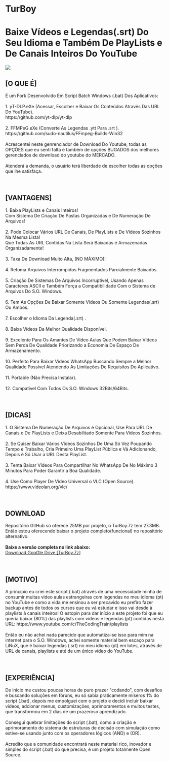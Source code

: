 # TurBoy
<h1>Baixe Vídeos e Legendas(.srt) Do Seu Idioma e Também De PlayLists e De Canais Inteiros Do YouTube</h1>
<img src="https://github.com/ostonprata/TurBoy/blob/main/TurBoy.png">
<h2>[O QUE É]</h2>
É um Fork Desenvolvido Em Script Batch Windows (.bat) Dos Aplicativos:
</br>
</br>
1. yT-DLP.eXe (Acessar, Escolher e Baixar Os Conteúdos Através Das URL Do YouTube). 
</br>
https://github.com/yt-dlp/yt-dlp
</br>
</br>
2. FFMPeG.eXe (Converte As Legendas .ytt Para .srt ). 
</br>
https://github.com/sudo-nautilus/FFmpeg-Builds-Win32
</br>
</br>
Acrescentei neste genrenciador de Download Do Youtube, todas as OPÇÕES que eu senti falta e também de opções BUGADOS dos melhores gerenciados de download do youtube do MERCADO.
</br>
</br>
Atenderá a demanda, o usuário terá liberdade de escolher todas as opções que lhe satisfaça.
</br>
</br>
</br>
<h2>[VANTAGENS]</h2>
1. Baixa PlayLists e Canais Inteiros!
</br>
Com Sistema De Criação De Pastas Organizadas e De Numeração De Arquivos!
</br>
</br>
2. Pode Colocar Vários URL De Canais, De PlayLists e De Vídeos Sozinhos Na Mesma Lista!
</br>
Que Todas As URL Contidas Na Lista Será Baixadas e Armazenadas Organizadamente!
</br>
</br>
3. Taxa De Download Muito Alta, (NO MÁXIMO)!
</br>
</br>
4. Retoma Arquivos Interrompidos Fragmentados Parcialmente Baixados.
</br>
</br>
5. Criação De Sistemas De Arquivos Incorruptível, Usando Apenas Caracteres ASCII e Também Força a Compatibilidade Com o Sistema de Arquivos Do S.O. Windows.
</br>
</br>
6. Tem As Opções De Baixar Somente Vídeos Ou Somente Legendas(.srt) Ou Ambos.
</br>
</br>
7. Escolher o Idioma Da Legenda(.srt) .
</br>
</br>
8. Baixa Vídeos Da Melhor Qualidade Disponível.
</br>
</br>
9. Excelente Para Os Amantes De Vídeo Aulas Que Podem Baixar Vídeos Sem Perda De Qualidade Priorizando a Economia De Espaço De Armazenamento.
</br>
</br>
10. Perfeito Para Baixar Vídeos WhatsApp Buscando Sempre a Melhor Qualidade Possível Atendendo As Limitações De Requisitos Do Aplicativo.
</br>
</br>
11. Portable (Não Precisa Instalar).
</br>
</br>
12. Compatível Com Todos Os S.O. Windows 32Bits/64Bits.
</br>
</br>
</br>
<h2>[DICAS]</h2>
1. O Sistema De Numeração De Arquivos é Opcional, Use Para URL De Canais e De PlayLists e Deixa Desabilitado Somente Para Vídeos Sozinhos.
</br>
</br>
2. Se Quiser Baixar Vários Vídeos Sozinhos De Uma Só Vez Poupando Tempo e Trabalho, Cria Primeiro Uma PlayList Pública e Vá Adicionando, Depois é Só Usar a URL Desta PlayList.
</br>
</br>
3. Tenta Baixar Vídeos Para Compartilhar No WhatsApp De No Máximo 3 Minutos Para Poder Garantir a Boa Qualidade.
</br>
</br>
4. Use Como Player De Vídeo Universal o VLC (Open Source).
</br>
https://www.videolan.org/vlc/
</br>
</br>
</br>
<h2>DOWNLOAD</h2>
Repositório GitHub só oferece 25MB por projeto, o TurBoy.7z tem 27.3MB.
</br>
Então estou oferecendo baixar o projeto completo(funcional) no repositório alternativo.
</br>
</br>
<b>Baixe a versão completa no link abaixo:</b>
</br>
<a href="https://drive.google.com/file/d/12BLgtgOA5dEW8e3YWjlPA5nXjOj2ntRp">Download GooGle Drive [TurBoy.7z]</a>
</br>
</br>
</br>
<h2>[MOTIVO]</h2>
A princípio eu criei este script (.bat) através de uma necessidade minha de consumir muitas video aulas estrangeiras com legendas no meu idioma (pt) no YouTube e como a vida me ensinou a ser precavido eu prefiro fazer backup antes de todos os cursos que eu vá estudar e isso vai desde à playlists à canais inteiros! O estopin para dar início a este projeto foi que eu queria baixar (80%) das playlists com vídeos e legendas (pt) contidas nesta URL: https://www.youtube.com/c/TheCodingTrain/playlists
</br>
</br>
Então eu não achei nada parecido que automatiza-se isso para mim na internet para o S.O. Windows, achei somente material bem escaço para LiNuX, que é baixar legendas (.srt) no meu idioma (pt) em lotes, através de URL de canais, playlists e até de um único vídeo do YouTube.
</br>
</br>
</br>
<h2>[EXPERIÊNCIA]</h2>
De início me custou poucas horas de puro prazer "codando", com desafios e buscando soluções em fóruns, eu só sabia praticamente míseros 1% do script (.bat), depois me empolguei com o projeto e decidi incluir baixar vídeos, adcionar menus, customizações, aprimoramentos e muitos testes, que transformou em 2 dias de um prazeroso aprendizado.
</br>
</br>
Consegui quebrar limitações do script (.bat), como a criação e aprimoramento do sistema de estruturas de decisão com simulação como estive-se usando junto com os operadores lógicos (AND) e (OR).
</br>
</br>
Acredito que a comunidade encontrará neste material rico, inovador e simples do script (.bat) do que precisa, é um projeto totalmente Open Source.
